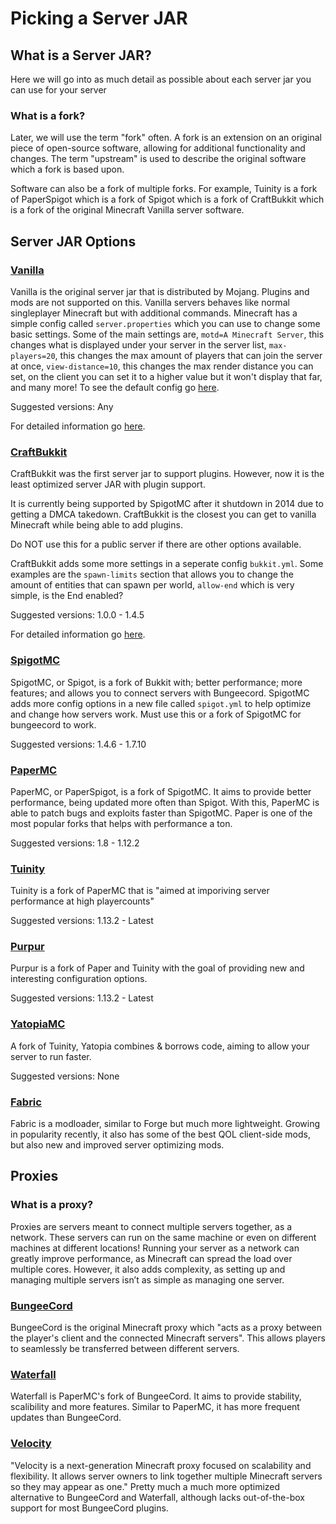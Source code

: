 # Picking a Server JAR

## What is a Server JAR?

<!---- [a server jar is blah blah something] --->

Here we will go into as much detail as possible about each server jar you can use for your server

### What is a fork?

Later, we will use the term "fork" often. A fork is an extension on an original piece of open-source software, allowing for additional functionality and changes. The term "upstream" is used to describe the original software which a fork is based upon.

Software can also be a fork of multiple forks. For example, Tuinity is a fork of PaperSpigot which is a fork of Spigot which is a fork of CraftBukkit which is a fork of the original Minecraft Vanilla server software.

## Server JAR Options

### [Vanilla](https://www.minecraft.net/en-us/download/server)

Vanilla is the original server jar that is distributed by Mojang.
Plugins and mods are not supported on this.
Vanilla servers behaves like normal singleplayer Minecraft but with additional commands.
Minecraft has a simple config called `server.properties` which you can use to change some basic settings.
Some of the main settings are, `motd=A Minecraft Server`, this changes what is displayed under your server in the server list, `max-players=20`, this changes the max amount of players that can join the server at once, `view-distance=10`, this changes the max render distance you can set, on the client you can set it to a higher value but it won't display that far, and many more! To see the default config go [here](https://github.com/Anything-Minecraft-Team/anything-minecraft/blob/fork-info/resources/DEFAULT/server.properties).

Suggested versions: Any

For detailed information go [here](SERVER_JARS/VANILLA.md).

### [CraftBukkit](https://getbukkit.org/download/craftbukkit)

CraftBukkit was the first server jar to support plugins.
However, now it is the least optimized server JAR with plugin support.

It is currently being supported by SpigotMC after it shutdown in 2014 due to getting a DMCA takedown.
CraftBukkit is the closest you can get to vanilla Minecraft while being able to add plugins.

Do NOT use this for a public server if there are other options available.

CraftBukkit adds some more settings in a seperate config `bukkit.yml`. Some examples are the `spawn-limits` section that allows you to change the amount of entities that can spawn per world, `allow-end` which is very simple, is the End enabled?

Suggested versions: 1.0.0 - 1.4.5

For detailed information go [here](SERVER_JARS/CRAFTBUKKIT.md).

### [SpigotMC](https://getbukkit.org/download/spigot)

SpigotMC, or Spigot, is a fork of Bukkit with; better performance; more features; and allows you to connect servers with Bungeecord.
SpigotMC adds more config options in a new file called `spigot.yml` to help optimize and change how servers work. Must use this or a fork of SpigotMC for bungeecord to work.

Suggested versions: 1.4.6 - 1.7.10

### [PaperMC](https://papermc.io/downloads)

PaperMC, or PaperSpigot, is a fork of SpigotMC. It aims to provide better performance, being updated more often than Spigot.
With this, PaperMC is able to patch bugs and exploits faster than SpigotMC.
Paper is one of the most popular forks that helps with performance a ton.

Suggested versions: 1.8 - 1.12.2

<!---- REMOVED AS NOT BALANCED OPINION
A selection of added features and optimalizations:
-	Async chunck loading and saving
-	Timings reports
-	No-tick view distance
-	Several optimisations on TNT, hoppers and restone
--->

### [Tuinity](https://github.com/Spottedleaf/Tuinity)

Tuinity is a fork of PaperMC that is "aimed at imporiving server performance at high playercounts"

Suggested versions: 1.13.2 - Latest

<!---- MORE INFO NEEDED --->

### [Purpur](https://github.com/pl3xgaming/Purpur)

Purpur is a fork of Paper and Tuinity with the goal of providing new and interesting configuration options.

Suggested versions: 1.13.2 - Latest

<!----- REMOVED AS NOT BALANCED OPINION
Some of the features it adds:
-	Lots of tweaks for entities. For example: make all mobs ridable, change max health
-	Change mechanics. Such as: mine spawners with sulk touch, mending repairs most damaged equipment, totems of undying are working when only in inventory
-	Lots more
---->

### [YatopiaMC](https://github.com/YatopiaMC/Yatopia)

A fork of Tuinity, Yatopia combines & borrows code, aiming to allow your server to run faster.

Suggested versions: None

<!----- REMOVED AS NOT BALANCED OPINION

It has had some bugs that break the game, it is not tested in extend and doesn’t have all of Purpur’s features. Only very few servers are using this fork. If you don’t need an feature exclusive for YatopiaMC, it’s better to go with one of the above forks.
---->

### [Fabric](https://fabricmc.net/)

Fabric is a modloader, similar to Forge but much more lightweight.
Growing in popularity recently, it also has some of the best QOL client-side mods, but also new and improved server optimizing mods.

## Proxies

### What is a proxy?

Proxies are servers meant to connect multiple servers together, as a network. These servers can run on the same machine or even on different machines at different locations!
Running your server as a network can greatly improve performance, as Minecraft can spread the load over multiple cores.
However, it also adds complexity, as setting up and managing multiple servers isn’t as simple as managing one server.

### [BungeeCord](https://ci.md-5.net/job/BungeeCord/)

BungeeCord is the original Minecraft proxy which "acts as a proxy between the player's client and the connected Minecraft servers". This allows players to seamlessly be transferred between different servers.

### [Waterfall](https://papermc.io/downloads#Waterfall)

Waterfall is PaperMC's fork of BungeeCord. It aims to provide stability, scalibility and more features. Similar to PaperMC, it has more frequent updates than BungeeCord.

### [Velocity](https://velocitypowered.com/)

"Velocity is a next-generation Minecraft proxy focused on scalability and flexibility. It allows server owners to link together multiple Minecraft servers so they may appear as one." Pretty much a much more optimized alternative to BungeeCord and Waterfall, although lacks out-of-the-box support for most BungeeCord plugins.
